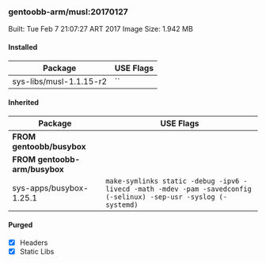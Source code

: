 ### gentoobb-arm/musl:20170127

Built: Tue Feb  7 21:07:27 ART 2017
Image Size: 1.942 MB
#### Installed
Package | USE Flags
--------|----------
sys-libs/musl-1.1.15-r2 | ``
#### Inherited
Package | USE Flags
--------|----------
**FROM gentoobb/busybox** |
**FROM gentoobb-arm/busybox** |
sys-apps/busybox-1.25.1 | `make-symlinks static -debug -ipv6 -livecd -math -mdev -pam -savedconfig (-selinux) -sep-usr -syslog (-systemd)`
#### Purged
- [x] Headers
- [x] Static Libs
